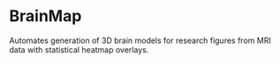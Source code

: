 # BrainMap
Automates generation of 3D brain models for research figures from MRI data with statistical heatmap overlays.
